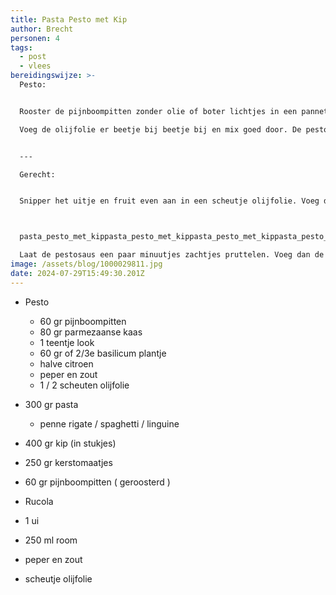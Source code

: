 ```yaml
---
title: Pasta Pesto met Kip
author: Brecht
personen: 4
tags:
  - post
  - vlees
bereidingswijze: >-
  Pesto:


  Rooster de pijnboompitten zonder olie of boter lichtjes in een pannetje. Laat ze afkoelen op een bordje. Doe de knoflook, kaas en geroosterde pijnboompitten en de blaadjes basilicum in de keukenmachine en maal tot een groene massa.

  Voeg de olijfolie er beetje bij beetje bij en mix goed door. De pesto moet niet de droog zijn maar ook niet te olieachtig. Breng de pesto op het laatst op smaak met een beetje zwarte peper. Zout is vaak niet nodig omdat de Parmezaanse kaas al zout is van zichzelf.


  ---

  Gerecht:


  Snipper het uitje en fruit even aan in een scheutje olijfolie. Voeg de blokjes kip toe en bak ongeveer 5 minuten. Kook ondertussen de pasta gaar. Voeg de (zelfgemaakte) pesto en room toe aan de kip en roer goed door. Proef nog even of er nog peper of zout bij moet.



  pasta_pesto_met_kippasta_pesto_met_kippasta_pesto_met_kippasta_pesto_met_kip

  Laat de pestosaus een paar minuutjes zachtjes pruttelen. Voeg dan de gekookte pasta toe en schep er doorheen. Halveer de tomaatjes en roer ook door de pasta pesto en verwarm nog een minuutje mee. Serveer de pasta pesto in de pan of op een bord met een handje rucola en de geroosterde pijnboompitten.
image: /assets/blog/1000029811.jpg
date: 2024-07-29T15:49:30.201Z
---
```

* Pesto

  * 6﻿0 gr pijnboompitten
  * 8﻿0 gr parmezaanse kaas
  * 1﻿ teentje look
  * 6﻿0 gr of 2/3e basilicum plantje
  * h﻿alve citroen
  * p﻿eper en zout
  * 1﻿ / 2 scheuten olijfolie
* 300 gr pasta 

  * p﻿enne rigate / spaghetti / linguine
* 400 gr kip (in stukjes)
* 250 gr kerstomaatjes
* 60 gr pijnboompitten ( geroosterd )
* R﻿ucola
* 1 ui
* 250 ml room
* peper en zout
* scheutje olijfolie